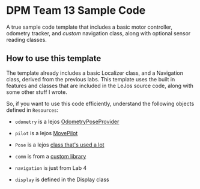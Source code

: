 # DPM Team 13 Sample Code

A true sample code template that includes a basic motor controller, odometry tracker, 
and *custom* navigation class, along with optional sensor reading classes.

## How to use this template

The template already includes a basic Localizer class, and a Navigation class, derived from the previous labs.  This template uses the built in features and classes that are included in the LeJos source code, along with some other stuff I wrote.  

So, if you want to use this code efficiently, understand the following objects defined in `Resources`:

- `odometry` is a lejos [OdometryPoseProvider](http://lejos.org/ev3/docs/lejos/robotics/localization/OdometryPoseProvider.html)
- `pilot` is a lejos [MovePilot](http://lejos.org/ev3/docs/lejos/robotics/navigation/MovePilot.html)
- `Pose` is a lejos [class that's used a lot](http://lejos.org/ev3/docs/lejos/robotics/navigation/Pose.html)

- `comm` is from a [custom library](https://github.com/auryan898/EV3-Comm-Wrapper)
- `navigation` is just from Lab 4
- `display` is defined in the Display class

